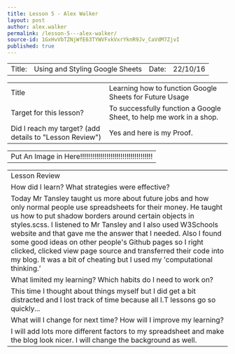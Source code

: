 ```yaml
---
title: Lesson 5 - Alex Walker
layout: post
author: alex.walker
permalink: /lesson-5---alex-walker/
source-id: 1GxHvVbTZNjWfE63TYWVFxkVxrYknR9Jv_CaVdM7ZjvI
published: true
---
```

<table>
  <tr>
    <td>Title:  </td>
    <td>Using and Styling Google Sheets</td>
    <td> Date:  </td>
    <td>22/10/16</td>
  </tr>
</table>


<table>
  <tr>
    <td>Title</td>
    <td>Learning how to function Google Sheets for Future Usage</td>
  </tr>
  <tr>
    <td>Target for this lesson?</td>
    <td>To successfully function a Google Sheet, to help me work in a shop.</td>
  </tr>
  <tr>
    <td>Did I reach my target? 
(add details to "Lesson Review")</td>
    <td>Yes and here is my Proof.</td>
  </tr>
</table>


<table>
  <tr>
    <td>Put An Image in Here!!!!!!!!!!!!!!!!!!!!!!!!!!!!!!!!!!!!</td>
  </tr>
</table>


<table>
  <tr>
    <td>Lesson Review</td>
  </tr>
  <tr>
    <td>How did I learn? What strategies were effective? </td>
  </tr>
  <tr>
    <td>Today Mr Tansley taught us more about future jobs and how only normal people use spreadsheets for their money. He taught us how to put shadow borders around certain objects in styles.scss. I listened to Mr Tansley and I also used W3Schools website and that gave me the answer that I needed. Also I found some good ideas on other people's Github pages so I right clicked, clicked view page source and transferred their code into my blog. It was a bit of cheating but I used my 'computational thinking.’</td>
  </tr>
  <tr>
    <td>What limited my learning? Which habits do I need to work on? </td>
  </tr>
  <tr>
    <td>This time I thought about things myself but I did get a bit distracted and I lost track of time because all I.T lessons go so quickly...</td>
  </tr>
  <tr>
    <td>What will I change for next time? How will I improve my learning?</td>
  </tr>
  <tr>
    <td>I will add lots more different factors to my spreadsheet and make the blog look nicer. I will change the background as well.</td>
  </tr>
</table>


